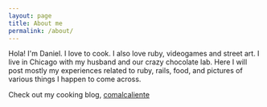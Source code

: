 ```yaml
---
layout: page
title: About me
permalink: /about/
---
```


Hola! I'm Daniel.  I love to cook.  I also love ruby, videogames and street art.  I live in Chicago with my husband and our crazy chocolate lab.  Here I will post mostly my experiences related to ruby, rails, food, and pictures of various things I happen to come across.

Check out my cooking blog, [comalcaliente](http://www.comalcaliente.com)



